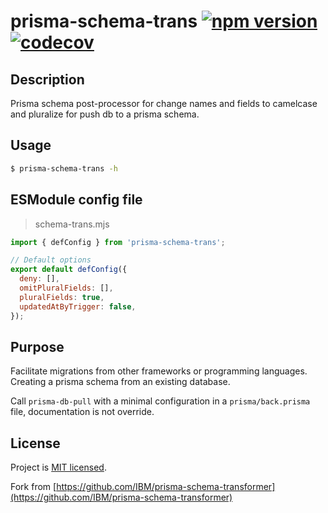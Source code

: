 # prisma-schema-trans [![npm version](https://badge.fury.io/js/prisma-schema-trans.svg)](https://www.npmjs.com/package/prisma-schema-trans) [![codecov](https://codecov.io/gh/botika/prisma-schema-transformer/branch/master/graph/badge.svg?token=5AQGYN30DL)](https://codecov.io/gh/botika/prisma-schema-transformer)

## Description
Prisma schema post-processor for change names and fields to camelcase and pluralize for push db to a prisma schema.

## Usage

```bash
$ prisma-schema-trans -h
```

## ESModule config file

> schema-trans.mjs

```javascript
import { defConfig } from 'prisma-schema-trans';

// Default options
export default defConfig({
  deny: [],
  omitPluralFields: [],
  pluralFields: true,
  updatedAtByTrigger: false,
});
```

## Purpose

Facilitate migrations from other frameworks or programming languages.
Creating a prisma schema from an existing database.

Call `prisma-db-pull` with a minimal configuration in a `prisma/back.prisma` file, documentation is not override.

## License

Project is [MIT licensed](./LICENSE).

Fork from [https://github.com/IBM/prisma-schema-transformer](https://github.com/IBM/prisma-schema-transformer)
